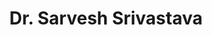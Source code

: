 ---
layout: member
weight: 200
title: Dr. Sarvesh Srivastava
status: alumni
alumni_position: Oersted Fellow, Danish Technical University 

---